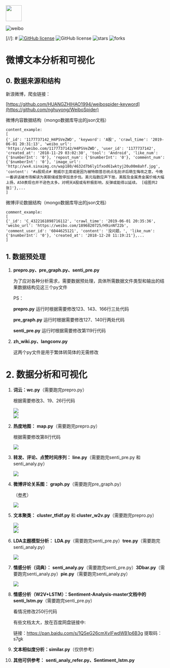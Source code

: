 <div align="left">
    <img src='https://ftp.bmp.ovh/imgs/2020/08/b77a8439ea51e080.jpg' height="50" width="50" >
 </div>

![weibo](https://badgen.net/badge/weibo/NLP/cyan?icon=github)

[//]: # [![GitHub license](https://img.shields.io/badge/license-MIT-green.svg)](https://github.com/facebook/react/blob/master/LICENSE)
![GitHub license](https://badgen.net/github/license/HUANGZHIHAO1994/weibo-analysis-and-visualization?color=green)
![stars](https://badgen.net/github/stars/HUANGZHIHAO1994/weibo-analysis-and-visualization)
![forks](https://badgen.net/github/forks/HUANGZHIHAO1994/weibo-analysis-and-visualization?color=red)

# 微博文本分析和可视化


## 0.  数据来源和结构

新浪微博，爬虫链接：

[https://github.com/HUANGZHIHAO1994/weibospider-keyword](https://github.com/nghuyong/WeiboSpider)

微博内容数据结构（mongo数据库导出的json文档）

```
content_example:
[
{'_id': '1177737142_H4PSVeZWD', 'keyword': 'A股', 'crawl_time': '2019-06-01 20:31:13', 'weibo_url': 'https://weibo.com/1177737142/H4PSVeZWD', 'user_id': '1177737142', 'created_at': '2018-11-29 03:02:30', 'tool': 'Android', 'like_num': {'$numberInt': '0'}, 'repost_num': {'$numberInt': '0'}, 'comment_num': {'$numberInt': '0'}, 'image_url': 'http://wx4.sinaimg.cn/wap180/4632d7b6ly1fxod61wktyj20u00m8ahf.jpg', 'content': '#a股观点# 鲍威尔主席或是因为被特朗普总统点名批评后萌生悔改之意，今晚一番讲话被市场解读为美联储或暂停加息步伐。美元指数应声下挫，美股及金属贵金属价格大幅上扬，A50表现也并不逊色太多。对明天A股或有积极影响，反弹或能得以延续。 [组图共2张]'},...
]
```

微博评论数据结构（mongo数据库导出的json文档）

```
comment_example:
[
{'_id': 'C_4322161898716112', 'crawl_time': '2019-06-01 20:35:36', 'weibo_url': 'https://weibo.com/1896820725/H9inNf22b', 'comment_user_id': '6044625121', 'content': '没问题，', 'like_num': {'$numberInt': '0'}, 'created_at': '2018-12-28 11:19:21'},...
]
```



## 1.  数据预处理

1. **prepro.py、pre_graph.py、senti_pre.py**

   为了应对各种分析需求，需要数据预处理，具体所需数据文件类型和输出的结果数据结构见这三个py文件

   PS：

   **prepro.py**  运行时根据需要修改123、143、166行三处代码

   **pre_graph.py**  运行时根据需要修改127、140行两处代码

   **senti_pre.py**  运行时根据需要修改第119行代码

2. **zh_wiki.py、langconv.py**  

   这两个py文件是用于繁体转简体的无需修改

# 2.  数据分析和可视化

1. **词云：wc.py**（需要跑完prepro.py）

   根据需要修改3、19、26行代码

   <div>
       <img
   src='https://ftp.bmp.ovh/imgs/2020/08/a5905208795f2ac7.png?raw=true'
            >
   </div>

   <div>
       <img
   src='https://ftp.bmp.ovh/imgs/2020/08/fa51683f710a6473.png?raw=true'         
            >
   </div>

   

2. **热度地图：** **map.py**（需要跑完prepro.py）

   根据需要修改第8行代码

   <div>
       <img
   src='https://ftp.bmp.ovh/imgs/2020/08/50a61c72f949a0b9.png?raw=true'         
            >
   </div>

   

3. **转发、评论、点赞时间序列：** **line.py**（需要跑完senti_pre.py 和 senti_analy.py）

   <div>
       <img
   src='https://ftp.bmp.ovh/imgs/2020/08/450a55ff983db14a.png?raw=true'
            >    
   </div>

   

4. **微博评论关系图：** **graph.py**（需要跑完pre_graph.py）

   （[参考](https://blog.csdn.net/Kevin_HZH/article/details/91043392)）

   <div>
       <img
   src='https://ftp.bmp.ovh/imgs/2020/08/6848edc9ac9a4a5a.png?raw=true'         
            >
   </div>

   

5. **文本聚类：** **cluster_tfidf.py** 和 **cluster_w2v.py**（需要跑完prepro.py）

   <div>
       <img
   src='https://ftp.bmp.ovh/imgs/2020/08/6981da3109f690ac.png?raw=true'         
            >
   </div>

   <div>
       <img
   src='https://ftp.bmp.ovh/imgs/2020/08/83226f9c65632680.png?raw=true'         
            >
   </div>

   

6. **LDA主题模型分析：** **LDA.py**（需要跑完senti_pre.py）**tree.py**（需要跑完senti_analy.py）

   <div>
       <img
   src='https://ftp.bmp.ovh/imgs/2020/08/7f5d68f1397c3732.png?raw=true'         
            >
   </div>

   

7. **情感分析（词典）：** **senti_analy.py**（需要跑完senti_pre.py）**3Dbar.py**（需要跑完senti_analy.py）**pie.py**（需要跑完senti_analy.py）

   <div>
       <img
   src='https://ftp.bmp.ovh/imgs/2020/08/fc6e429690f5db99.png?raw=true'         
            >
   </div>

   

8. **情感分析（W2V+LSTM）：Sentiment-Analysis-master文档中的senti_lstm.py**（需要跑完senti_pre.py）

   看情况修改250行代码

   有些文档太大，放在百度网盘链接中:

   链接：https://pan.baidu.com/s/1QSeG26cmXvIFwdWB1p6B3g 
   提取码：s7gk 
   

   

9. **文本相似度分析：similar.py**（仅供参考）

   

10. **其他可供参考：**  **senti_analy_refer.py、Sentiment_lstm.py**

    















